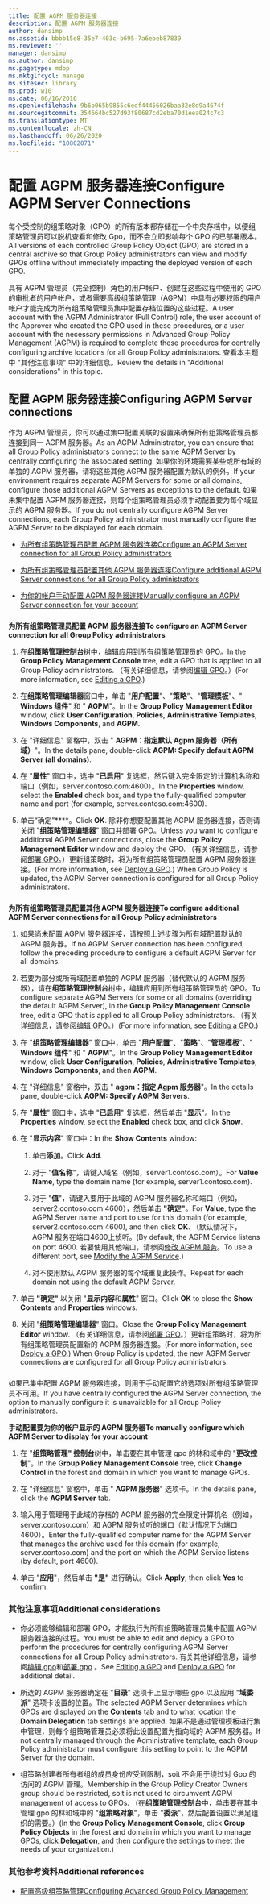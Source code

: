 ```yaml
---
title: 配置 AGPM 服务器连接
description: 配置 AGPM 服务器连接
author: dansimp
ms.assetid: bbbb15e8-35e7-403c-b695-7a6ebeb87839
ms.reviewer: ''
manager: dansimp
ms.author: dansimp
ms.pagetype: mdop
ms.mktglfcycl: manage
ms.sitesec: library
ms.prod: w10
ms.date: 06/16/2016
ms.openlocfilehash: 9b6b065b9855c6edf44456026baa32e8d9a4674f
ms.sourcegitcommit: 354664bc527d93f80687cd2eba70d1eea024c7c3
ms.translationtype: MT
ms.contentlocale: zh-CN
ms.lasthandoff: 06/26/2020
ms.locfileid: "10802071"
---
```

# <span data-ttu-id="21ac1-103">配置 AGPM 服务器连接</span><span class="sxs-lookup"><span data-stu-id="21ac1-103">Configure AGPM Server Connections</span></span>


<span data-ttu-id="21ac1-104">每个受控制的组策略对象（GPO）的所有版本都存储在一个中央存档中，以便组策略管理员可以脱机查看和修改 Gpo，而不会立即影响每个 GPO 的已部署版本。</span><span class="sxs-lookup"><span data-stu-id="21ac1-104">All versions of each controlled Group Policy Object (GPO) are stored in a central archive so that Group Policy administrators can view and modify GPOs offline without immediately impacting the deployed version of each GPO.</span></span>

<span data-ttu-id="21ac1-105">具有 AGPM 管理员（完全控制）角色的用户帐户、创建在这些过程中使用的 GPO 的审批者的用户帐户，或者需要高级组策略管理（AGPM）中具有必要权限的用户帐户才能完成为所有组策略管理员集中配置存档位置的这些过程。</span><span class="sxs-lookup"><span data-stu-id="21ac1-105">A user account with the AGPM Administrator (Full Control) role, the user account of the Approver who created the GPO used in these procedures, or a user account with the necessary permissions in Advanced Group Policy Management (AGPM) is required to complete these procedures for centrally configuring archive locations for all Group Policy administrators.</span></span> <span data-ttu-id="21ac1-106">查看本主题中 "其他注意事项" 中的详细信息。</span><span class="sxs-lookup"><span data-stu-id="21ac1-106">Review the details in "Additional considerations" in this topic.</span></span>

## <span data-ttu-id="21ac1-107">配置 AGPM 服务器连接</span><span class="sxs-lookup"><span data-stu-id="21ac1-107">Configuring AGPM Server connections</span></span>


<span data-ttu-id="21ac1-108">作为 AGPM 管理员，你可以通过集中配置关联的设置来确保所有组策略管理员都连接到同一 AGPM 服务器。</span><span class="sxs-lookup"><span data-stu-id="21ac1-108">As an AGPM Administrator, you can ensure that all Group Policy administrators connect to the same AGPM Server by centrally configuring the associated setting.</span></span> <span data-ttu-id="21ac1-109">如果你的环境需要某些或所有域的单独的 AGPM 服务器，请将这些其他 AGPM 服务器配置为默认的例外。</span><span class="sxs-lookup"><span data-stu-id="21ac1-109">If your environment requires separate AGPM Servers for some or all domains, configure those additional AGPM Servers as exceptions to the default.</span></span> <span data-ttu-id="21ac1-110">如果未集中配置 AGPM 服务器连接，则每个组策略管理员必须手动配置要为每个域显示的 AGPM 服务器。</span><span class="sxs-lookup"><span data-stu-id="21ac1-110">If you do not centrally configure AGPM Server connections, each Group Policy administrator must manually configure the AGPM Server to be displayed for each domain.</span></span>

-   [<span data-ttu-id="21ac1-111">为所有组策略管理员配置 AGPM 服务器连接</span><span class="sxs-lookup"><span data-stu-id="21ac1-111">Configure an AGPM Server connection for all Group Policy administrators</span></span>](#bkmk-defaultarchiveloc)

-   [<span data-ttu-id="21ac1-112">为所有组策略管理员配置其他 AGPM 服务器连接</span><span class="sxs-lookup"><span data-stu-id="21ac1-112">Configure additional AGPM Server connections for all Group Policy administrators</span></span>](#bkmk-additionalarchiveloc)

-   [<span data-ttu-id="21ac1-113">为你的帐户手动配置 AGPM 服务器连接</span><span class="sxs-lookup"><span data-stu-id="21ac1-113">Manually configure an AGPM Server connection for your account</span></span>](#bkmk-manuallyconfigurearchiveloc)

### <a href="" id="bkmk-defaultarchiveloc"></a>

**<span data-ttu-id="21ac1-114">为所有组策略管理员配置 AGPM 服务器连接</span><span class="sxs-lookup"><span data-stu-id="21ac1-114">To configure an AGPM Server connection for all Group Policy administrators</span></span>**

1.  <span data-ttu-id="21ac1-115">在**组策略管理控制台**树中，编辑应用到所有组策略管理员的 GPO。</span><span class="sxs-lookup"><span data-stu-id="21ac1-115">In the **Group Policy Management Console** tree, edit a GPO that is applied to all Group Policy administrators.</span></span> <span data-ttu-id="21ac1-116">（有关详细信息，请参阅[编辑 GPO](editing-a-gpo-agpm40.md)。）</span><span class="sxs-lookup"><span data-stu-id="21ac1-116">(For more information, see [Editing a GPO](editing-a-gpo-agpm40.md).)</span></span>

2.  <span data-ttu-id="21ac1-117">在**组策略管理编辑器**窗口中，单击 "**用户配置**"、"**策略**"、"**管理模板**"、" **Windows 组件**" 和 " **AGPM**"。</span><span class="sxs-lookup"><span data-stu-id="21ac1-117">In the **Group Policy Management Editor** window, click **User Configuration**, **Policies**, **Administrative Templates**, **Windows Components**, and **AGPM**.</span></span>

3.  <span data-ttu-id="21ac1-118">在 "详细信息" 窗格中，双击 " **AGPM：指定默认 Agpm 服务器（所有域）**"。</span><span class="sxs-lookup"><span data-stu-id="21ac1-118">In the details pane, double-click **AGPM: Specify default AGPM Server (all domains)**.</span></span>

4.  <span data-ttu-id="21ac1-119">在 "**属性**" 窗口中，选中 "**已启用**" 复选框，然后键入完全限定的计算机名称和端口（例如，server.contoso.com:4600）。</span><span class="sxs-lookup"><span data-stu-id="21ac1-119">In the **Properties** window, select the **Enabled** check box, and type the fully-qualified computer name and port (for example, server.contoso.com:4600).</span></span>

5.  <span data-ttu-id="21ac1-120">单击“确定”\*\*\*\*。</span><span class="sxs-lookup"><span data-stu-id="21ac1-120">Click **OK**.</span></span> <span data-ttu-id="21ac1-121">除非你想要配置其他 AGPM 服务器连接，否则请关闭 "**组策略管理编辑器**" 窗口并部署 GPO。</span><span class="sxs-lookup"><span data-stu-id="21ac1-121">Unless you want to configure additional AGPM Server connections, close the **Group Policy Management Editor** window and deploy the GPO.</span></span> <span data-ttu-id="21ac1-122">（有关详细信息，请参阅[部署 GPO](deploy-a-gpo-agpm40.md)。）更新组策略时，将为所有组策略管理员配置 AGPM 服务器连接。</span><span class="sxs-lookup"><span data-stu-id="21ac1-122">(For more information, see [Deploy a GPO](deploy-a-gpo-agpm40.md).) When Group Policy is updated, the AGPM Server connection is configured for all Group Policy administrators.</span></span>

### <a href="" id="bkmk-additionalarchiveloc"></a>

**<span data-ttu-id="21ac1-123">为所有组策略管理员配置其他 AGPM 服务器连接</span><span class="sxs-lookup"><span data-stu-id="21ac1-123">To configure additional AGPM Server connections for all Group Policy administrators</span></span>**

1.  <span data-ttu-id="21ac1-124">如果尚未配置 AGPM 服务器连接，请按照上述步骤为所有域配置默认的 AGPM 服务器。</span><span class="sxs-lookup"><span data-stu-id="21ac1-124">If no AGPM Server connection has been configured, follow the preceding procedure to configure a default AGPM Server for all domains.</span></span>

2.  <span data-ttu-id="21ac1-125">若要为部分或所有域配置单独的 AGPM 服务器（替代默认的 AGPM 服务器），请在**组策略管理控制台**树中，编辑应用到所有组策略管理员的 GPO。</span><span class="sxs-lookup"><span data-stu-id="21ac1-125">To configure separate AGPM Servers for some or all domains (overriding the default AGPM Server), in the **Group Policy Management Console** tree, edit a GPO that is applied to all Group Policy administrators.</span></span> <span data-ttu-id="21ac1-126">（有关详细信息，请参阅[编辑 GPO](editing-a-gpo-agpm40.md)。）</span><span class="sxs-lookup"><span data-stu-id="21ac1-126">(For more information, see [Editing a GPO](editing-a-gpo-agpm40.md).)</span></span>

3.  <span data-ttu-id="21ac1-127">在 "**组策略管理编辑器**" 窗口中，单击 "**用户配置**"、"**策略**"、"**管理模板**"、" **Windows 组件**" 和 " **AGPM**"。</span><span class="sxs-lookup"><span data-stu-id="21ac1-127">In the **Group Policy Management Editor** window, click **User Configuration**, **Policies**, **Administrative Templates**, **Windows Components**, and then **AGPM**.</span></span>

4.  <span data-ttu-id="21ac1-128">在 "详细信息" 窗格中，双击 " **agpm：指定 Agpm 服务器**"。</span><span class="sxs-lookup"><span data-stu-id="21ac1-128">In the details pane, double-click **AGPM: Specify AGPM Servers**.</span></span>

5.  <span data-ttu-id="21ac1-129">在 "**属性**" 窗口中，选中 "**已启用**" 复选框，然后单击 "**显示**"。</span><span class="sxs-lookup"><span data-stu-id="21ac1-129">In the **Properties** window, select the **Enabled** check box, and click **Show**.</span></span>

6.  <span data-ttu-id="21ac1-130">在 "**显示内容**" 窗口中：</span><span class="sxs-lookup"><span data-stu-id="21ac1-130">In the **Show Contents** window:</span></span>

    1.  <span data-ttu-id="21ac1-131">单击**添加**。</span><span class="sxs-lookup"><span data-stu-id="21ac1-131">Click **Add**.</span></span>

    2.  <span data-ttu-id="21ac1-132">对于 "**值名称**"，请键入域名（例如，server1.contoso.com）。</span><span class="sxs-lookup"><span data-stu-id="21ac1-132">For **Value Name**, type the domain name (for example, server1.contoso.com).</span></span>

    3.  <span data-ttu-id="21ac1-133">对于 "**值**"，请键入要用于此域的 AGPM 服务器名称和端口（例如，server2.contoso.com:4600），然后单击 **"确定"**。</span><span class="sxs-lookup"><span data-stu-id="21ac1-133">For **Value**, type the AGPM Server name and port to use for this domain (for example, server2.contoso.com:4600), and then click **OK**.</span></span> <span data-ttu-id="21ac1-134">（默认情况下，AGPM 服务在端口4600上侦听。</span><span class="sxs-lookup"><span data-stu-id="21ac1-134">(By default, the AGPM Service listens on port 4600.</span></span> <span data-ttu-id="21ac1-135">若要使用其他端口，请参阅[修改 AGPM 服务](modify-the-agpm-service-agpm40.md)。</span><span class="sxs-lookup"><span data-stu-id="21ac1-135">To use a different port, see [Modify the AGPM Service](modify-the-agpm-service-agpm40.md).)</span></span>

    4.  <span data-ttu-id="21ac1-136">对不使用默认 AGPM 服务器的每个域重复此操作。</span><span class="sxs-lookup"><span data-stu-id="21ac1-136">Repeat for each domain not using the default AGPM Server.</span></span>

7.  <span data-ttu-id="21ac1-137">单击 **"确定"** 以关闭 "**显示内容**和**属性**" 窗口。</span><span class="sxs-lookup"><span data-stu-id="21ac1-137">Click **OK** to close the **Show Contents** and **Properties** windows.</span></span>

8.  <span data-ttu-id="21ac1-138">关闭 "**组策略管理编辑器**" 窗口。</span><span class="sxs-lookup"><span data-stu-id="21ac1-138">Close the **Group Policy Management Editor** window.</span></span> <span data-ttu-id="21ac1-139">（有关详细信息，请参阅[部署 GPO](deploy-a-gpo-agpm40.md)。）更新组策略时，将为所有组策略管理员配置新的 AGPM 服务器连接。</span><span class="sxs-lookup"><span data-stu-id="21ac1-139">(For more information, see [Deploy a GPO](deploy-a-gpo-agpm40.md).) When Group Policy is updated, the new AGPM Server connections are configured for all Group Policy administrators.</span></span>

### <a href="" id="bkmk-manuallyconfigurearchiveloc"></a>

<span data-ttu-id="21ac1-140">如果已集中配置 AGPM 服务器连接，则用于手动配置它的选项对所有组策略管理员不可用。</span><span class="sxs-lookup"><span data-stu-id="21ac1-140">If you have centrally configured the AGPM Server connection, the option to manually configure it is unavailable for all Group Policy administrators.</span></span>

**<span data-ttu-id="21ac1-141">手动配置要为你的帐户显示的 AGPM 服务器</span><span class="sxs-lookup"><span data-stu-id="21ac1-141">To manually configure which AGPM Server to display for your account</span></span>**

1.  <span data-ttu-id="21ac1-142">在 "**组策略管理" 控制台**树中，单击要在其中管理 gpo 的林和域中的 "**更改控制**"。</span><span class="sxs-lookup"><span data-stu-id="21ac1-142">In the **Group Policy Management Console** tree, click **Change Control** in the forest and domain in which you want to manage GPOs.</span></span>

2.  <span data-ttu-id="21ac1-143">在 "详细信息" 窗格中，单击 " **AGPM 服务器**" 选项卡。</span><span class="sxs-lookup"><span data-stu-id="21ac1-143">In the details pane, click the **AGPM Server** tab.</span></span>

3.  <span data-ttu-id="21ac1-144">输入用于管理用于此域的存档的 AGPM 服务器的完全限定计算机名（例如，server.contoso.com）和 AGPM 服务侦听的端口（默认情况下为端口4600）。</span><span class="sxs-lookup"><span data-stu-id="21ac1-144">Enter the fully-qualified computer name for the AGPM Server that manages the archive used for this domain (for example, server.contoso.com) and the port on which the AGPM Service listens (by default, port 4600).</span></span>

4.  <span data-ttu-id="21ac1-145">单击 "**应用**"，然后单击 **"是"** 进行确认。</span><span class="sxs-lookup"><span data-stu-id="21ac1-145">Click **Apply**, then click **Yes** to confirm.</span></span>

### <span data-ttu-id="21ac1-146">其他注意事项</span><span class="sxs-lookup"><span data-stu-id="21ac1-146">Additional considerations</span></span>

-   <span data-ttu-id="21ac1-147">你必须能够编辑和部署 GPO，才能执行为所有组策略管理员集中配置 AGPM 服务器连接的过程。</span><span class="sxs-lookup"><span data-stu-id="21ac1-147">You must be able to edit and deploy a GPO to perform the procedures for centrally configuring AGPM Server connections for all Group Policy administrators.</span></span> <span data-ttu-id="21ac1-148">有关其他详细信息，请参阅[编辑 gpo](editing-a-gpo-agpm40.md)和[部署 gpo](deploy-a-gpo-agpm40.md) 。</span><span class="sxs-lookup"><span data-stu-id="21ac1-148">See [Editing a GPO](editing-a-gpo-agpm40.md) and [Deploy a GPO](deploy-a-gpo-agpm40.md) for additional detail.</span></span>

-   <span data-ttu-id="21ac1-149">所选的 AGPM 服务器确定在 "**目录**" 选项卡上显示哪些 gpo 以及应用 "**域委派**" 选项卡设置的位置。</span><span class="sxs-lookup"><span data-stu-id="21ac1-149">The selected AGPM Server determines which GPOs are displayed on the **Contents** tab and to what location the **Domain Delegation** tab settings are applied.</span></span> <span data-ttu-id="21ac1-150">如果不是通过管理模板进行集中管理，则每个组策略管理员必须将此设置配置为指向域的 AGPM 服务器。</span><span class="sxs-lookup"><span data-stu-id="21ac1-150">If not centrally managed through the Administrative template, each Group Policy administrator must configure this setting to point to the AGPM Server for the domain.</span></span>

-   <span data-ttu-id="21ac1-151">组策略创建者所有者组的成员身份应受到限制，soit 不会用于绕过对 Gpo 的访问的 AGPM 管理。</span><span class="sxs-lookup"><span data-stu-id="21ac1-151">Membership in the Group Policy Creator Owners group should be restricted, soit is not used to circumvent AGPM management of access to GPOs.</span></span> <span data-ttu-id="21ac1-152">（在**组策略管理控制台**中，单击要在其中管理 gpo 的林和域中的 "**组策略对象**"，单击 "**委派**"，然后配置设置以满足组织的需要。）</span><span class="sxs-lookup"><span data-stu-id="21ac1-152">(In the **Group Policy Management Console**, click **Group Policy Objects** in the forest and domain in which you want to manage GPOs, click **Delegation**, and then configure the settings to meet the needs of your organization.)</span></span>

### <span data-ttu-id="21ac1-153">其他参考资料</span><span class="sxs-lookup"><span data-stu-id="21ac1-153">Additional references</span></span>

-   [<span data-ttu-id="21ac1-154">配置高级组策略管理</span><span class="sxs-lookup"><span data-stu-id="21ac1-154">Configuring Advanced Group Policy Management</span></span>](configuring-advanced-group-policy-management-agpm40.md)

 

 





